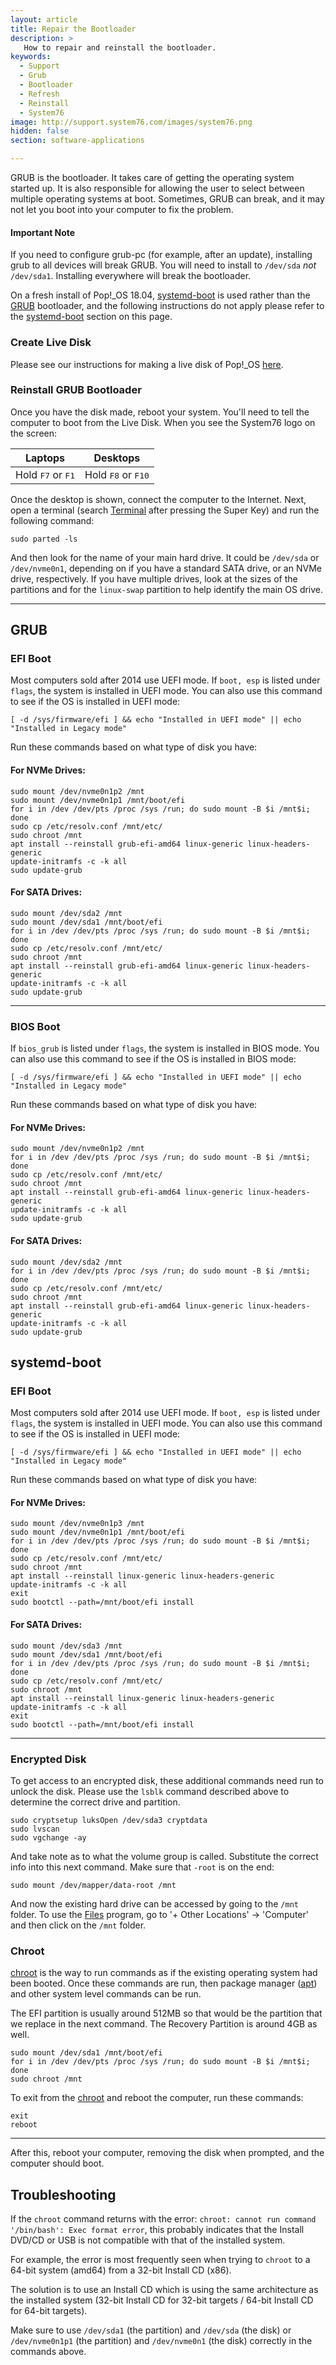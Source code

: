 ```yaml
---
layout: article
title: Repair the Bootloader
description: >
   How to repair and reinstall the bootloader.
keywords:
  - Support
  - Grub
  - Bootloader
  - Refresh
  - Reinstall
  - System76
image: http://support.system76.com/images/system76.png
hidden: false
section: software-applications

---
```


GRUB is the bootloader. It takes care of getting the operating system started up. It is also responsible for allowing the user to select between multiple operating systems at boot. Sometimes, GRUB can break, and it may not let you boot into your computer to fix the problem.

#### Important Note

If you need to configure grub-pc (for example, after an update), installing grub to all devices will break GRUB. You will need to install to `/dev/sda` _not_ `/dev/sda1`. Installing everywhere will break the bootloader.

On a fresh install of Pop!_OS 18.04, <u>systemd-boot</u> is used rather than the <u>GRUB</u> bootloader, and the following instructions do not apply please refer to the <u>systemd-boot</u> section on this page.

### Create Live Disk

Please see our instructions for making a live disk of Pop!_OS [here](/articles/live-disk/).

### Reinstall GRUB Bootloader

Once you have the disk made, reboot your system. You'll need to tell the computer to boot from the Live Disk. When you see the System76 logo on the screen:

Laptops  | Desktops
-------- | --------
Hold <kbd>F7</kbd> or <kbd>F1</kbd> | Hold <kbd>F8</kbd> or <kbd>F10</kbd>

Once the desktop is shown, connect the computer to the Internet.  Next, open a terminal (search <u>Terminal</u> after pressing the Super Key) and run the following command:

```
sudo parted -ls
```

And then look for the name of your main hard drive. It could be `/dev/sda` or `/dev/nvme0n1`, depending on if you have a standard SATA drive, or an NVMe drive, respectively. If you have multiple drives, look at the sizes of the partitions and for the `linux-swap` partition to help identify the main OS drive.

---

## GRUB

### EFI Boot

Most computers sold after 2014 use UEFI mode.  If `boot, esp` is listed under `flags`, the system is installed in UEFI mode. You can also use this command to see if the OS is installed in UEFI mode:

```
[ -d /sys/firmware/efi ] && echo "Installed in UEFI mode" || echo "Installed in Legacy mode"
```
Run these commands based on what type of disk you have:

#### For NVMe Drives:

```
sudo mount /dev/nvme0n1p2 /mnt
sudo mount /dev/nvme0n1p1 /mnt/boot/efi
for i in /dev /dev/pts /proc /sys /run; do sudo mount -B $i /mnt$i; done
sudo cp /etc/resolv.conf /mnt/etc/
sudo chroot /mnt
apt install --reinstall grub-efi-amd64 linux-generic linux-headers-generic
update-initramfs -c -k all
sudo update-grub
```

#### For SATA Drives:

```
sudo mount /dev/sda2 /mnt
sudo mount /dev/sda1 /mnt/boot/efi
for i in /dev /dev/pts /proc /sys /run; do sudo mount -B $i /mnt$i; done
sudo cp /etc/resolv.conf /mnt/etc/
sudo chroot /mnt
apt install --reinstall grub-efi-amd64 linux-generic linux-headers-generic
update-initramfs -c -k all
sudo update-grub
```

---

### BIOS Boot

If `bios_grub` is listed under `flags`, the system is installed in BIOS mode. You can also use this command to see if the OS is installed in BIOS mode:

```
[ -d /sys/firmware/efi ] && echo "Installed in UEFI mode" || echo "Installed in Legacy mode"
```

Run these commands based on what type of disk you have:

#### For NVMe Drives:

```
sudo mount /dev/nvme0n1p2 /mnt
for i in /dev /dev/pts /proc /sys /run; do sudo mount -B $i /mnt$i; done
sudo cp /etc/resolv.conf /mnt/etc/
sudo chroot /mnt
apt install --reinstall grub-efi-amd64 linux-generic linux-headers-generic
update-initramfs -c -k all
sudo update-grub
```

#### For SATA Drives:

```
sudo mount /dev/sda2 /mnt
for i in /dev /dev/pts /proc /sys /run; do sudo mount -B $i /mnt$i; done
sudo cp /etc/resolv.conf /mnt/etc/
sudo chroot /mnt
apt install --reinstall grub-efi-amd64 linux-generic linux-headers-generic
update-initramfs -c -k all
sudo update-grub
```

## systemd-boot

### EFI Boot

Most computers sold after 2014 use UEFI mode.  If `boot, esp` is listed under `flags`, the system is installed in UEFI mode. You can also use this command to see if the OS is installed in UEFI mode:

```
[ -d /sys/firmware/efi ] && echo "Installed in UEFI mode" || echo "Installed in Legacy mode"
```

Run these commands based on what type of disk you have:

#### For NVMe Drives:

```
sudo mount /dev/nvme0n1p3 /mnt
sudo mount /dev/nvme0n1p1 /mnt/boot/efi
for i in /dev /dev/pts /proc /sys /run; do sudo mount -B $i /mnt$i; done
sudo cp /etc/resolv.conf /mnt/etc/
sudo chroot /mnt
apt install --reinstall linux-generic linux-headers-generic
update-initramfs -c -k all
exit
sudo bootctl --path=/mnt/boot/efi install
```

#### For SATA Drives:

```
sudo mount /dev/sda3 /mnt
sudo mount /dev/sda1 /mnt/boot/efi
for i in /dev /dev/pts /proc /sys /run; do sudo mount -B $i /mnt$i; done
sudo cp /etc/resolv.conf /mnt/etc/
sudo chroot /mnt
apt install --reinstall linux-generic linux-headers-generic
update-initramfs -c -k all
exit
sudo bootctl --path=/mnt/boot/efi install
```

---

### Encrypted Disk

To get access to an encrypted disk, these additional commands need run to unlock the disk.  Please use the `lsblk` command described above to determine the correct drive and partition.

```
sudo cryptsetup luksOpen /dev/sda3 cryptdata
sudo lvscan
sudo vgchange -ay
```

And take note as to what the volume group is called.  Substitute the correct info into this next command.  Make sure that `-root` is on the end:

```
sudo mount /dev/mapper/data-root /mnt
```

And now the existing hard drive can be accessed by going to the `/mnt` folder.  To use the <u>Files</u> program, go to '+ Other Locations' -> 'Computer' and then click on the `/mnt` folder.

### Chroot

<u>chroot</u> is the way to run commands as if the existing operating system had been booted.  Once these commands are run, then package manager (<u>apt</u>) and other system level commands can be run.

The EFI partition is usually around 512MB so that would be the partition that we replace in the next command. The Recovery Partition is around 4GB as well.

```
sudo mount /dev/sda1 /mnt/boot/efi
for i in /dev /dev/pts /proc /sys /run; do sudo mount -B $i /mnt$i; done
sudo chroot /mnt
```

To exit from the <u>chroot</u> and reboot the computer, run these commands:

```
exit
reboot
```

---

After this, reboot your computer, removing the disk when prompted, and the computer should boot.

## Troubleshooting

If the `chroot` command returns with the error: `chroot: cannot run command '/bin/bash': Exec format error`, this probably indicates that the Install DVD/CD or USB is not compatible with that of the installed system.

For example, the error is most frequently seen when trying to `chroot` to a 64-bit system (amd64) from a 32-bit Install CD (x86).

The solution is to use an Install CD which is using the same architecture as the installed system (32-bit Install CD for 32-bit targets / 64-bit Install CD for 64-bit targets).

Make sure to use `/dev/sda1` (the partition) and `/dev/sda` (the disk) or `/dev/nvme0n1p1` (the partition) and `/dev/nvme0n1` (the disk) correctly in the commands above.
